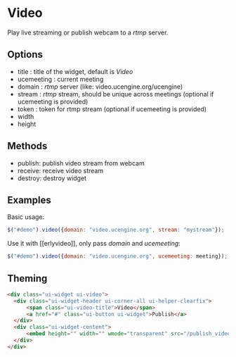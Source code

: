 # Video

Play live streaming or publish webcam to a *rtmp* server.

## Options

* title : title of the widget, default is *Video*
* ucemeeting : current meeting
* domain : *rtmp* server (like: video.ucengine.org/ucengine)
* stream : *rtmp* stream, should be unique across meetings (optional if ucemeeting is provided)
* token : token for rtmp stream (optional if ucemeeting is provided)
* width
* height

## Methods

* publish: publish video stream from webcam
* receive: receive video stream
* destroy: destroy widget

## Examples

Basic usage:

```javascript
$("#demo").video({domain: "video.ucengine.org", stream: "mystream"});
```

Use it with [[erlyvideo]], only pass *domain* and *ucemeeting*:

```javascript
$("#demo").video({domain: "video.ucengine.org", ucemeeting: meeting});
```

## Theming

```html
<div class="ui-widget ui-video">
  <div class="ui-widget-header ui-corner-all ui-helper-clearfix">
      <span class="ui-video-title">Video</span>
      <a href="#" class="ui-button ui-widget">Publish</a>
  </div>
  <div class="ui-widget-content">
      <embed height="" width="" wmode="transparent" src="/publish_video.swf" flashvars="" quality="75" type="application/x-shockwave-flash">
  </div>
</div>
```
